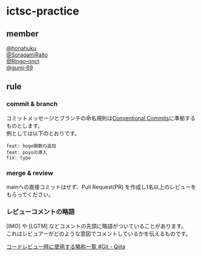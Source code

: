 # ictsc-practice

## member

[@honahuku](https://github.com/honahuku)  
[@SoragamiRaito](https://github.com/SoragamiRaito)  
[@Ringo-onct](https://github.com/Ringo-onct)  
[@gumi-69](https://github.com/gumi-69)  

## rule

### commit & branch

コミットメッセージとブランチの命名規則は[Conventional Commits](https://www.conventionalcommits.org/ja/v1.0.0/)に準拠するものとします。  
例としては以下のとおりです。  

```text
feat: hoge関数の追加
feat: poyoの導入
fix: typo
```

### merge & review

mainへの直接コミットはせず、Pull Request(PR) を作成し1名以上のレビューをもらってください。

### レビューコメントの略語

[IMO] や [LGTM] などコメントの先頭に略語がついていることがあります。  
これはレビュアーがどのような意図でコメントしているかを伝えるものです。  

[コードレビュー時に使用する略称一覧 #Git - Qiita](https://qiita.com/pike3/items/fe529d07da25ad1bf2fd)
